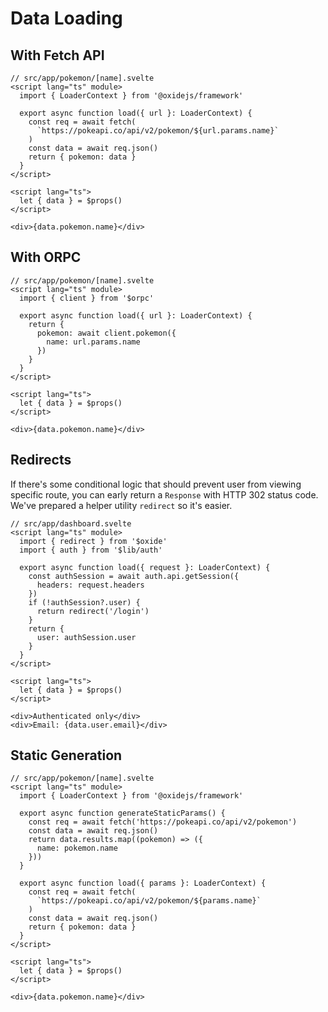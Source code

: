 # Data Loading

## With Fetch API

```svelte twoslash
// src/app/pokemon/[name].svelte
<script lang="ts" module>
  import { LoaderContext } from '@oxidejs/framework'

  export async function load({ url }: LoaderContext) {
    const req = await fetch(
      `https://pokeapi.co/api/v2/pokemon/${url.params.name}`
    )
    const data = await req.json()
    return { pokemon: data }
  }
</script>

<script lang="ts">
  let { data } = $props()
</script>

<div>{data.pokemon.name}</div>
```

## With ORPC

```svelte twoslash
// src/app/pokemon/[name].svelte
<script lang="ts" module>
  import { client } from '$orpc'

  export async function load({ url }: LoaderContext) {
    return {
      pokemon: await client.pokemon({
        name: url.params.name
      })
    }
  }
</script>

<script lang="ts">
  let { data } = $props()
</script>

<div>{data.pokemon.name}</div>
```

## Redirects

If there's some conditional logic that should prevent user from viewing specific route, you can early return a `Response` with HTTP 302 status code. We've prepared a helper utility `redirect` so it's easier.

```svelte twoslash
// src/app/dashboard.svelte
<script lang="ts" module>
  import { redirect } from '$oxide'
  import { auth } from '$lib/auth'

  export async function load({ request }: LoaderContext) {
    const authSession = await auth.api.getSession({
      headers: request.headers
    })
    if (!authSession?.user) {
      return redirect('/login')
    }
    return {
      user: authSession.user
    }
  }
</script>

<script lang="ts">
  let { data } = $props()
</script>

<div>Authenticated only</div>
<div>Email: {data.user.email}</div>
```

## Static Generation

```svelte twoslash
// src/app/pokemon/[name].svelte
<script lang="ts" module>
  import { LoaderContext } from '@oxidejs/framework'

  export async function generateStaticParams() {
    const req = await fetch('https://pokeapi.co/api/v2/pokemon')
    const data = await req.json()
    return data.results.map((pokemon) => ({
      name: pokemon.name
    }))
  }

  export async function load({ params }: LoaderContext) {
    const req = await fetch(
      `https://pokeapi.co/api/v2/pokemon/${params.name}`
    )
    const data = await req.json()
    return { pokemon: data }
  }
</script>

<script lang="ts">
  let { data } = $props()
</script>

<div>{data.pokemon.name}</div>
```
